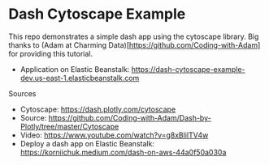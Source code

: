 # Dash Cytoscape Example


This repo demonstrates a simple dash app using the cytoscape library. Big thanks to (Adam at Charming Data)[https://github.com/Coding-with-Adam] for providing this tutorial.

* Application on Elastic Beanstalk: https://dash-cytoscape-example-dev.us-east-1.elasticbeanstalk.com

Sources

* Cytoscape: https://dash.plotly.com/cytoscape
* Source: https://github.com/Coding-with-Adam/Dash-by-Plotly/tree/master/Cytoscape
* Video: https://www.youtube.com/watch?v=g8xBlilTV4w
* Deploy a dash app on Elastic Beanstalk: https://korniichuk.medium.com/dash-on-aws-44a0f50a030a
